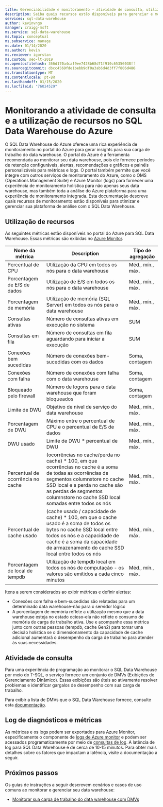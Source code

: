 ```yaml
---
title: Gerenciabilidade e monitoramento – atividade de consulta, utilização de recursos
description: Saiba quais recursos estão disponíveis para gerenciar e monitorar o SQL Data Warehouse do Azure. Use o portal do Azure e DMVs (Exibições de Gerenciamento Dinâmico) para entender a atividade de consulta e a utilização de recursos do data warehouse.
services: sql-data-warehouse
author: kevinvngo
manager: craigg-msft
ms.service: sql-data-warehouse
ms.topic: conceptual
ms.subservice: manage
ms.date: 01/14/2020
ms.author: kevin
ms.reviewer: igorstan
ms.custom: seo-lt-2019
ms.openlocfilehash: 366d170a4caf9ee7428b68d71f910c65356038ff
ms.sourcegitcommit: dbcc4569fde1bebb9df0a3ab6d4d3ff7f806d486
ms.translationtype: MT
ms.contentlocale: pt-BR
ms.lasthandoff: 01/15/2020
ms.locfileid: "76024529"
---
```

# <a name="monitoring-resource-utilization-and-query-activity-in-azure-sql-data-warehouse"></a>Monitorando a atividade de consulta e a utilização de recursos no SQL Data Warehouse do Azure
O SQL Data Warehouse do Azure oferece uma rica experiência de monitoramento no portal do Azure para gerar insights para sua carga de trabalho do data warehouse. O portal do Azure é a ferramenta recomendada ao monitorar seu data warehouse, pois ele fornece períodos de retenção configuráveis, alertas, recomendações e gráficos e painéis personalizáveis para métricas e logs. O portal também permite que você integre com outros serviços de monitoramento do Azure, como o OMS (Operations Management Suite) e Azure Monitor (logs) para fornecer uma experiência de monitoramento holística para não apenas seus data warehouse, mas também toda a análise do Azure plataforma para uma experiência de monitoramento integrada. Esta documentação descreve quais recursos de monitoramento estão disponíveis para otimizar e gerenciar sua plataforma de análise com o SQL Data Warehouse. 

## <a name="resource-utilization"></a>Utilização de recursos 
As seguintes métricas estão disponíveis no portal do Azure para SQL Data Warehouse. Essas métricas são exibidas no [Azure Monitor](https://docs.microsoft.com/azure/azure-monitor/platform/data-collection#metrics).


| Nome da métrica             | Description                                                  | Tipo de agregação |
| ----------------------- | ------------------------------------------------------------ | ---------------- |
| Percentual de CPU          | Utilização da CPU em todos os nós para o data warehouse      | Méd., mín., máx.    |
| Porcentagem de E/S de dados      | Utilização de E/S em todos os nós para o data warehouse       | Méd., mín., máx.    |
| Porcentagem de memória       | Utilização de memória (SQL Server) em todos os nós para o data warehouse | Méd., mín., máx.   |
| Consultas ativas          | Número de consultas ativas em execução no sistema             | SUM              |
| Consultas em fila          | Número de consultas em fila aguardando para iniciar a execução          | SUM              |
| Conexões bem sucedidas  | Número de conexões bem-sucedidas com os dados                 | Soma, contagem       |
| Conexões com falha      | Número de conexões com falha com o data warehouse           | Soma, contagem       |
| Bloqueado pelo firewall     | Número de logons para o data warehouse que foram bloqueados     | Soma, contagem       |
| Limite de DWU               | Objetivo de nível de serviço do data warehouse                | Méd., mín., máx.    |
| Porcentagem de DWU          | Máximo entre o percentual de CPU e o percentual de E/S de dados        | Méd., mín., máx.    |
| DWU usado                | Limite de DWU * percentual de DWU                                   | Méd., mín., máx.    |
| Percentual de ocorrência no cache    | (ocorrências no cache/perda no cache) * 100, em que ocorrências no cache é a soma de todas as ocorrências de segmentos columnstore no cache SSD local e a perda no cache são as perdas de segmentos columnstore no cache SSD local somadas entre todos os nós | Méd., mín., máx.    |
| Percentual de cache usado   | (cache usado / capacidade de cache) * 100, em que o cache usado é a soma de todos os bytes no cache SSD local entre todos os nós e a capacidade de cache é a soma da capacidade de armazenamento do cache SSD local entre todos os nós | Méd., mín., máx.    |
| Porcentagem de local de tempdb | Utilização de tempdb local em todos os nós de computação - os valores são emitidos a cada cinco minutos | Méd., mín., máx.    |

Itens a serem considerados ao exibir métricas e definir alertas:

- Conexões com falha e bem-sucedidas são relatadas para um determinado data warehouse-não para o servidor lógico
- A porcentagem de memória reflete a utilização mesmo que a data warehouse esteja no estado ocioso-ela não reflete o consumo de memória de carga de trabalho ativa. Use e acompanhe essa métrica junto com outras pessoas (tempdb, cache Gen2) para tomar uma decisão holística se o dimensionamento da capacidade de cache adicional aumentará o desempenho da carga de trabalho para atender às suas necessidades.


## <a name="query-activity"></a>Atividade de consulta
Para uma experiência de programação ao monitorar o SQL Data Warehouse por meio do T-SQL, o serviço fornece um conjunto de DMVs (Exibições de Gerenciamento Dinâmico). Essas exibições são úteis ao ativamente resolver problemas e identificar gargalos de desempenho com sua carga de trabalho.

Para exibir a lista de DMVs que o SQL Data Warehouse fornece, consulte esta [documentação](https://docs.microsoft.com/azure/sql-data-warehouse/sql-data-warehouse-reference-tsql-system-views#sql-data-warehouse-dynamic-management-views-dmvs). 

## <a name="metrics-and-diagnostics-logging"></a>Log de diagnósticos e métricas
As métricas e os logs podem ser exportados para Azure Monitor, especificamente o componente de [logs de Azure monitor](https://docs.microsoft.com/azure/log-analytics/log-analytics-overview) e podem ser acessados programaticamente por meio de [consultas de log](https://docs.microsoft.com/azure/log-analytics/log-analytics-tutorial-viewdata). A latência de log para SQL Data Warehouse é de cerca de 10-15 minutos. Para obter mais detalhes sobre os fatores que impactam a latência, visite a documentação a seguir.


## <a name="next-steps"></a>Próximos passos
Os guias de instruções a seguir descrevem cenários e casos de uso comuns ao monitorar e gerenciar seu data warehouse:

- [Monitorar sua carga de trabalho do data warehouse com DMVs](https://docs.microsoft.com/azure/sql-data-warehouse/sql-data-warehouse-manage-monitor)
